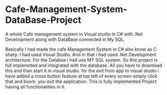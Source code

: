 # Cafe-Management-System-DataBase-Project
A whole Cafe management system in Visual studio in C# with .Net Develoipment along with DataBase connected in My SQL. 

Basically I had made the cafe Management System in C# also know as C sharp. I had used Visual Studio. And in that i had used .Net Development architecture. For the Databse i had use MY SQL system. So this project is full implemnted and integrated with the database. 
All you have to download this and than start it in visual studio. for the exit from app to visual studio i have added a cross button feature at top left of every screen simply click that and boom. you exit the application. 
This is fully implemented Project having all functionalities in it. 
